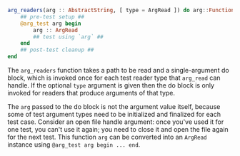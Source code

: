 ```julia
arg_readers(arg :: AbstractString, [ type = ArgRead ]) do arg::Function
    ## pre-test setup ##
    @arg_test arg begin
        arg :: ArgRead
        ## test using `arg` ##
    end
    ## post-test cleanup ##
end
```

The `arg_readers` function takes a path to be read and a single-argument do block, which is invoked once for each test reader type that `arg_read` can handle. If the optional `type` argument is given then the do block is only invoked for readers that produce arguments of that type.

The `arg` passed to the do block is not the argument value itself, because some of test argument types need to be initialized and finalized for each test case. Consider an open file handle argument: once you've used it for one test, you can't use it again; you need to close it and open the file again for the next test. This function `arg` can be converted into an `ArgRead` instance using `@arg_test arg begin ... end`.
